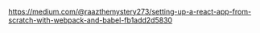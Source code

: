 https://medium.com/@raazthemystery273/setting-up-a-react-app-from-scratch-with-webpack-and-babel-fb1add2d5830
